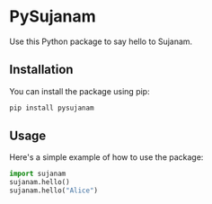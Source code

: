# PySujanam

Use this Python package to say hello to Sujanam.

## Installation

You can install the package using pip:

```bash
pip install pysujanam
```

## Usage
Here's a simple example of how to use the package:

```python
import sujanam
sujanam.hello() 
sujanam.hello("Alice")
```
